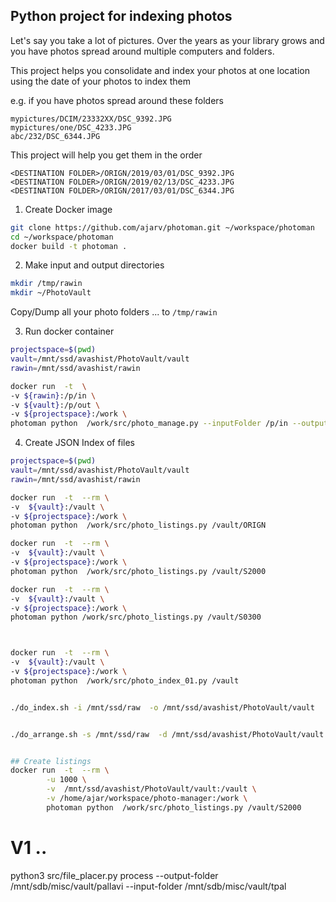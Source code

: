 ## Python project for indexing photos

Let's say you take a lot of pictures. Over the years as your library grows and you have photos spread around 
multiple computers and folders. 

This project helps you consolidate and index your photos at one location using the date of your photos to index them

e.g. if you have photos spread around these folders 

```
mypictures/DCIM/23332XX/DSC_9392.JPG
mypictures/one/DSC_4233.JPG 
abc/232/DSC_6344.JPG
```

This project will help you get them in the order
```
<DESTINATION FOLDER>/ORIGN/2019/03/01/DSC_9392.JPG
<DESTINATION FOLDER>/ORIGN/2019/02/13/DSC_4233.JPG
<DESTINATION FOLDER>/ORIGN/2017/03/01/DSC_6344.JPG
```


1. Create Docker image
```bash
git clone https://github.com/ajarv/photoman.git ~/workspace/photoman
cd ~/workspace/photoman
docker build -t photoman .
```


2. Make input and output directories

```bash
mkdir /tmp/rawin
mkdir ~/PhotoVault
```
Copy/Dump all your photo folders ...  to  `/tmp/rawin`

3. Run docker container

```bash
projectspace=$(pwd)
vault=/mnt/ssd/avashist/PhotoVault/vault
rawin=/mnt/ssd/avashist/rawin

docker run  -t  \
-v ${rawin}:/p/in \
-v ${vault}:/p/out \
-v ${projectspace}:/work \
photoman python  /work/src/photo_manage.py --inputFolder /p/in --outputFolder /p/out 

```


4. Create JSON Index of files

```bash
projectspace=$(pwd)
vault=/mnt/ssd/avashist/PhotoVault/vault
rawin=/mnt/ssd/avashist/rawin

docker run  -t  --rm \
-v  ${vault}:/vault \
-v ${projectspace}:/work \
photoman python  /work/src/photo_listings.py /vault/ORIGN 

docker run  -t  --rm \
-v  ${vault}:/vault \
-v ${projectspace}:/work \
photoman python  /work/src/photo_listings.py /vault/S2000 

docker run  -t  --rm \
-v  ${vault}:/vault \
-v ${projectspace}:/work \
photoman python /work/src/photo_listings.py /vault/S0300 



docker run  -t  --rm \
-v  ${vault}:/vault \
-v ${projectspace}:/work \
photoman python  /work/src/photo_index_01.py /vault 


```



```bash

./do_index.sh -i /mnt/ssd/raw  -o /mnt/ssd/avashist/PhotoVault/vault


./do_arrange.sh -s /mnt/ssd/raw  -d /mnt/ssd/avashist/PhotoVault/vault


## Create listings
docker run  -t  --rm \
        -u 1000 \
        -v  /mnt/ssd/avashist/PhotoVault/vault:/vault \
        -v /home/ajar/workspace/photo-manager:/work \
        photoman python  /work/src/photo_listings.py /vault/S2000

```





# V1 ..
python3 src/file_placer.py process --output-folder /mnt/sdb/misc/vault/pallavi --input-folder /mnt/sdb/misc/vault/tpal